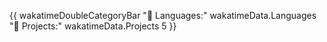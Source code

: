 {{ wakatimeDoubleCategoryBar "💾 Languages:" wakatimeData.Languages "💼 Projects:" wakatimeData.Projects 5 }}
